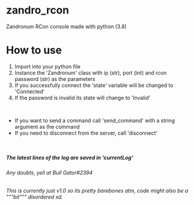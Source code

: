 # zandro_rcon
Zandronum RCon console made with python (3.8)

<h1>How to use</h1>
<ol>
<li>Import into your python file</li>
<li>Instance the 'Zandronum' class with ip (str), port (int) and rcon password (str) as the parameters</li>
<li>If you successfully connect the 'state' variable will be changed to 'Connected'</li>
<li>If the password is invalid its state will change to 'Invalid'</li>
</ol>
<br>
<ul>
<li>If you want to send a command call 'send_command' with a string argument as the command</li>
<li>If you need to disconnect from the server, call 'disconnect'</li>
</ul>
<br>
<h5>The latest lines of the log are saved in 'currentLog'</h5>
<h6>Any doubts, yell at Bull Gator#2394</h6>
<h6>This is currently just v1.0 so its pretty barebones atm, code might also be a """bit""" disordered xd.<h6>

